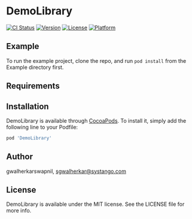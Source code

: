 # DemoLibrary

[![CI Status](https://img.shields.io/travis/gwalherkarswapnil/DemoLibrary.svg?style=flat)](https://travis-ci.org/gwalherkarswapnil/DemoLibrary)
[![Version](https://img.shields.io/cocoapods/v/DemoLibrary.svg?style=flat)](https://cocoapods.org/pods/DemoLibrary)
[![License](https://img.shields.io/cocoapods/l/DemoLibrary.svg?style=flat)](https://cocoapods.org/pods/DemoLibrary)
[![Platform](https://img.shields.io/cocoapods/p/DemoLibrary.svg?style=flat)](https://cocoapods.org/pods/DemoLibrary)

## Example

To run the example project, clone the repo, and run `pod install` from the Example directory first.

## Requirements

## Installation

DemoLibrary is available through [CocoaPods](https://cocoapods.org). To install
it, simply add the following line to your Podfile:

```ruby
pod 'DemoLibrary'
```

## Author

gwalherkarswapnil, sgwalherkar@systango.com

## License

DemoLibrary is available under the MIT license. See the LICENSE file for more info.
